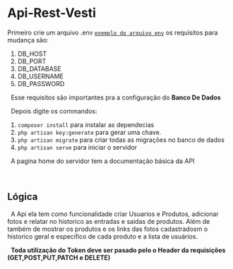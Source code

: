 # Api-Rest-Vesti
Primeiro crie um arquivo .env [`exemplo do arquivo env`](https://github.com/Elanio-Bros/Api-Rest-Vesti/blob/main/.env.example) os requisitos para mudança são:
1. DB_HOST
2. DB_PORT
3. DB_DATABASE
4. DB_USERNAME
5. DB_PASSWORD

&nbsp;
Esse requisitos são importantes pra a configuração do **Banco De Dados**

&nbsp;
Depois digite os commandos:
1. `composer install` para instalar as dependecias
2. `php artisan key:generate` para gerar uma chave.
3. `php artisan migrate` para criar todas as migrações no banco de dados
4. `php artisan serve` para iniciar o servidor

&nbsp;
A pagina home do servidor tem a documentação básica da API 

&nbsp;
## Lógica

&nbsp;
A Api ela tem como funcionalidade criar Usuarios e Produtos, adicionar fotos e relatar no historico as entradas e saidas de produtos.
Além de também de mostrar os produtos e os links das fotos cadastradosm o historico geral e especifico de cada produto e a lista de usuários.


&nbsp;
**Toda utilização do Token deve ser pasado pelo o Header da requisições (GET,POST,PUT,PATCH e DELETE)**

